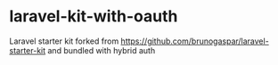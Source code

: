 laravel-kit-with-oauth
======================

Laravel starter kit forked from https://github.com/brunogaspar/laravel-starter-kit and bundled with hybrid auth
